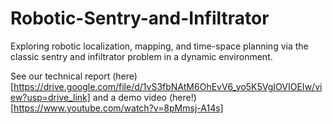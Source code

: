 # Robotic-Sentry-and-Infiltrator
Exploring robotic localization, mapping, and time-space planning via the classic sentry and infiltrator problem in a dynamic environment.

See our technical report (here)[https://drive.google.com/file/d/1vS3fbNAtM6OhEvV6_yo5K5VgIOVIOEIw/view?usp=drive_link] and a demo video (here!)[https://www.youtube.com/watch?v=8pMmsj-A14s]
